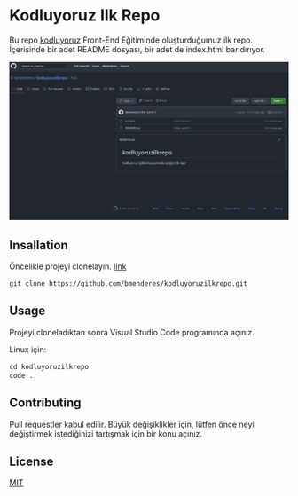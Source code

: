 # Kodluyoruz Ilk Repo

Bu repo [kodluyoruz](https://www.kodluyoruz.org) Front-End Eğitiminde oluşturduğumuz ilk repo. İçerisinde bir adet README dosyası, bir adet de index.html barıdırıyor.

![Resim](/img/Screenshot%202022-07-05%20224958.png)

## Insallation
Öncelikle projeyi clonelayın. [link](https://github.com/bmenderes/kodluyoruzilkrepo.git) 
```
git clone https://github.com/bmenderes/kodluyoruzilkrepo.git
```

## Usage
Projeyi cloneladıktan sonra Visual Studio Code programında açınız.

Linux için:
```
cd kodluyoruzilkrepo
code .
```
## Contributing
Pull requestler kabul edilir. Büyük değişiklikler için, lütfen önce neyi değiştirmek istediğinizi tartışmak için bir konu açınız.

## License
[MIT](https://choosealicense.com/licenses/mit/)